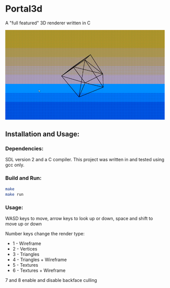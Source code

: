 # Portal3d

A "full featured" 3D renderer written in C

![Demo](./assets/portal3d.gif)

## Installation and Usage:
### Dependencies:
SDL version 2 and a C compiler. This project was written in and tested using gcc only.
### Build and Run:
```bash
make
make run
```
### Usage:
WASD keys to move, arrow keys to look up or down, space and shift to move up or down


Number keys change the render type:
- 1 - Wireframe
- 2 - Vertices
- 3 - Triangles
- 4 - Triangles + Wireframe
- 5 - Textures
- 6 - Textures + Wireframe

7 and 8 enable and disable backface culling


